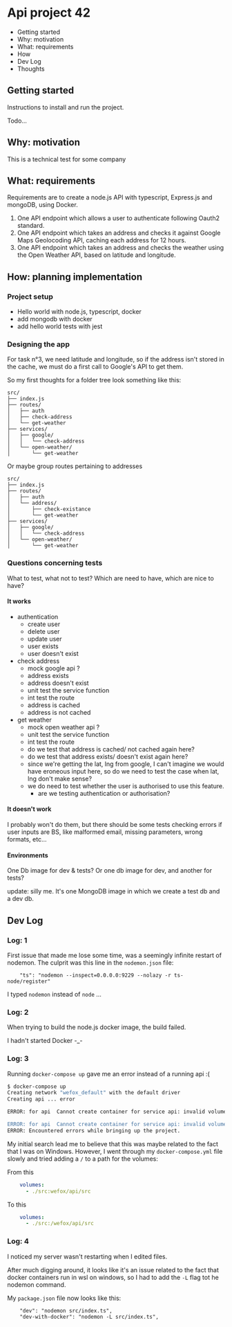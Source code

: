 # Api project 42

- Getting started
- Why: motivation
- What: requirements
- How
- Dev Log
- Thoughts

## Getting started

Instructions to install and run the project.

Todo...

## Why: motivation

This is a technical test for some company

## What: requirements

Requirements are to create a node.js API with typescript, Express.js and mongoDB, using Docker.

1. One API endpoint which allows a user to authenticate following Oauth2 standard.
2. One API endpoint which takes an address and checks it against Google Maps Geolocoding API, caching each address for 12 hours.
3. One API endpoint which takes an address and checks the weather using the Open Weather API, based on latitude and longitude.

## How: planning implementation

### Project setup

- Hello world with node.js, typescript, docker
- add mongodb with docker
- add hello world tests with jest

### Designing the app

For task n°3, we need latitude and longitude, so if the address isn't stored in the cache, we must do a first call to Google's API to get them.

So my first thoughts for a folder tree look something like this:

```
src/
├── index.js
├── routes/
│   ├── auth
│   ├── check-address
│   └── get-weather
├── services/
│   ├── google/
│   │   └── check-address
│   └── open-weather/
│       └── get-weather
```

Or maybe group routes pertaining to addresses

```
src/
├── index.js
├── routes/
│   ├── auth
│   └── address/
│       ├── check-existance
│       └── get-weather
├── services/
│   ├── google/
│   │   └── check-address
│   └── open-weather/
│       └── get-weather
```

### Questions concerning tests

What to test, what not to test?
Which are need to have, which are nice to have?

#### It works

- authentication
  - create user
  - delete user
  - update user
  - user exists
  - user doesn't exist
- check address
  - mock google api ?
  - address exists
  - address doesn't exist
  - unit test the service function
  - int test the route
  - address is cached
  - address is not cached
- get weather
  - mock open weather api ?
  - unit test the service function
  - int test the route
  - do we test that address is cached/ not cached again here?
  - do we test that address exists/ doesn't exist again here?
  - since we're getting the lat, lng from google, I can't imagine we would have eroneous input here, so do we need to test the case when lat, lng don't make sense?
  - we do need to test whether the user is authorised to use this feature.
    - are we testing authentication or authorisation?

#### It doesn't work

I probably won't do them, but there should be some tests checking errors if user inputs are BS, like malformed email, missing parameters, wrong formats, etc...

#### Environments

One Db image for dev & tests?
Or one db image for dev, and another for tests?

update: silly me. It's one MongoDB image in which we create a test db and a dev db.

## Dev Log

### Log: 1

First issue that made me lose some time, was a seemingly infinite restart of nodemon. The culprit was this line in the `nodemon.json` file:

```
    "ts": "nodemon --inspect=0.0.0.0:9229 --nolazy -r ts-node/register"
```

I typed `nodemon` instead of `node` ...

### Log: 2

When trying to build the node.js docker image, the build failed.

I hadn't started Docker -_-

### Log: 3

Running `docker-compose up` gave me an error instead of a running api :(

```sh
$ docker-compose up
Creating network "wefox_default" with the default driver
Creating api ... error

ERROR: for api  Cannot create container for service api: invalid volume specification: '/run/desktop/mnt/host/c/Users/Rory/dev/TECHNICAL-TESTS/wefox/src:wefox/api/src:rw': invalid mount config for type "bind": invalid mount path: 'wefox/api/src' mount path must be absolute                     op/mnt/host/c/Users/Rory/dev/TECHNICAL-TESTS/wefox/src:wefox/api/src:rw': invalid mount config for ty

ERROR: for api  Cannot create container for service api: invalid volume specification: '/run/desktop/mnt/host/c/Users/Rory/dev/TECHNICAL-TESTS/wefox/src:wefox/api/src:rw': invalid mount config forop/mnt/host/c/Users/Rory/dev/TECHNICAL-TESTS/wefox/src:wefox/api/src:rw': invalid mount config for ty type "bind": invalid mount path: 'wefox/api/src' mount path must be absolute
ERROR: Encountered errors while bringing up the project.
```

My initial search lead me to believe that this was maybe related to the fact that I was on Windows.
However, I went through my `docker-compose.yml` file slowly and tried adding a `/` to a path for the volumes:

From this

```yml
    volumes:
      - ./src:wefox/api/src
```

To this

```yml
    volumes:
      - ./src:/wefox/api/src
```

### Log: 4

I noticed my server wasn't restarting when I edited files.

After much digging around, it looks like it's an issue related to the fact that docker containers run in wsl on windows, so I had to add the `-L` flag tot he nodemon command.

My `package.json` file now looks like this:

```
    "dev": "nodemon src/index.ts",
    "dev-with-docker": "nodemon -L src/index.ts",
```
